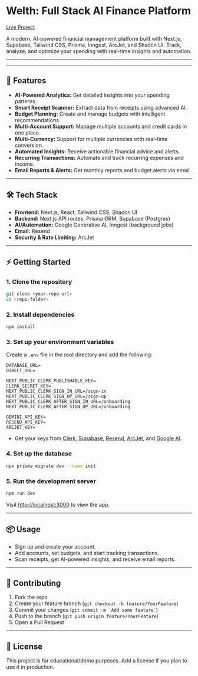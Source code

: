 # Welth: Full Stack AI Finance Platform

[Live Project](https://finsage-ai-unzd.vercel.app/)

A modern, AI-powered financial management platform built with Next.js, Supabase, Tailwind CSS, Prisma, Inngest, ArcJet, and Shadcn UI. Track, analyze, and optimize your spending with real-time insights and automation.

---

---

## 🚀 Features

- **AI-Powered Analytics:** Get detailed insights into your spending patterns.
- **Smart Receipt Scanner:** Extract data from receipts using advanced AI.
- **Budget Planning:** Create and manage budgets with intelligent recommendations.
- **Multi-Account Support:** Manage multiple accounts and credit cards in one place.
- **Multi-Currency:** Support for multiple currencies with real-time conversion.
- **Automated Insights:** Receive actionable financial advice and alerts.
- **Recurring Transactions:** Automate and track recurring expenses and income.
- **Email Reports & Alerts:** Get monthly reports and budget alerts via email.

---

## 🛠️ Tech Stack

- **Frontend:** Next.js, React, Tailwind CSS, Shadcn UI
- **Backend:** Next.js API routes, Prisma ORM, Supabase (Postgres)
- **AI/Automation:** Google Generative AI, Inngest (background jobs)
- **Email:** Resend
- **Security & Rate Limiting:** ArcJet

---

## ⚡ Getting Started

### 1. Clone the repository

```bash
git clone <your-repo-url>
cd <repo-folder>
```

### 2. Install dependencies

```bash
npm install
```

### 3. Set up your environment variables

Create a `.env` file in the root directory and add the following:

```env
DATABASE_URL=
DIRECT_URL=

NEXT_PUBLIC_CLERK_PUBLISHABLE_KEY=
CLERK_SECRET_KEY=
NEXT_PUBLIC_CLERK_SIGN_IN_URL=/sign-in
NEXT_PUBLIC_CLERK_SIGN_UP_URL=/sign-up
NEXT_PUBLIC_CLERK_AFTER_SIGN_IN_URL=/onboarding
NEXT_PUBLIC_CLERK_AFTER_SIGN_UP_URL=/onboarding

GEMINI_API_KEY=
RESEND_API_KEY=
ARCJET_KEY=
```

- Get your keys from [Clerk](https://clerk.dev/), [Supabase](https://supabase.com/), [Resend](https://resend.com/), [ArcJet](https://arcjet.com/), and [Google AI](https://ai.google.dev/).

### 4. Set up the database

```bash
npx prisma migrate dev --name init
```

### 5. Run the development server

```bash
npm run dev
```

Visit [http://localhost:3000](http://localhost:3000) to view the app.

---

## 📦 Usage

- Sign up and create your account.
- Add accounts, set budgets, and start tracking transactions.
- Scan receipts, get AI-powered insights, and receive email reports.

---

## 🤝 Contributing

1. Fork the repo
2. Create your feature branch (`git checkout -b feature/YourFeature`)
3. Commit your changes (`git commit -m 'Add some feature'`)
4. Push to the branch (`git push origin feature/YourFeature`)
5. Open a Pull Request

---

## 📄 License

This project is for educational/demo purposes. Add a license if you plan to use it in production.
